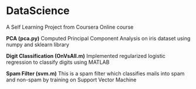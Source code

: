 # DataScience
A Self Learning Project from Coursera Online course

**PCA (pca.py)**
Computed Principal Component Analysis on iris dataset using numpy and sklearn library

**Digit Classification (OnVsAll.m)**
Implemented regularized logistic regression to classify digits using MATLAB

**Spam Filter (svm.m)**
This is a spam filter which classifies mails into spam and non-spam by training on Support Vector Machine
